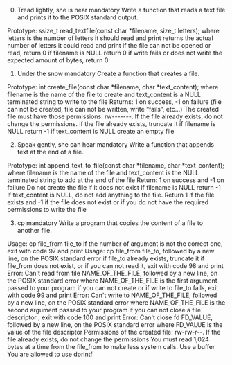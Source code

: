 0. Tread lightly, she is near
mandatory
Write a function that reads a text file and prints it to the POSIX standard
output.

Prototype: ssize_t read_textfile(const char *filename, size_t letters);
where letters is the number of letters it should read and print
returns the actual number of letters it could read and print
if the file can not be opened or read, return 0
if filename is NULL return 0
if write fails or does not write the expected amount of bytes, return 0

1. Under the snow
mandatory
Create a function that creates a file.

Prototype: int create_file(const char *filename, char *text_content);
where filename is the name of the file to create and text_content is a NULL
terminated string to write to the file
Returns: 1 on success, -1 on failure (file can not be created, file can not
be written, write “fails”, etc…)
The created file must have those permissions: rw-------. If the file already
exists, do not change the permissions.
if the file already exists, truncate it
if filename is NULL return -1
if text_content is NULL create an empty file

2. Speak gently, she can hear
mandatory
Write a function that appends text at the end of a file.

Prototype: int append_text_to_file(const char *filename, char *text_content);
where filename is the name of the file and text_content is the NULL
terminated string to add at the end of the file
Return: 1 on success and -1 on failure
Do not create the file if it does not exist
If filename is NULL return -1
If text_content is NULL, do not add anything to the file. Return 1 if the
file exists and -1 if the file does not exist or if you do not have the
required permissions to write the file

3. cp
mandatory
Write a program that copies the content of a file to another file.

Usage: cp file_from file_to
if the number of argument is not the correct one, exit with code 97 and
print Usage: cp file_from file_to, followed by a new line, on the POSIX
standard error
if file_to already exists, truncate it
if file_from does not exist, or if you can not read it, exit with code 98
and print Error: Can't read from file NAME_OF_THE_FILE, followed by a new
line,
on the POSIX standard error
where NAME_OF_THE_FILE is the first argument passed to your program
if you can not create or if write to file_to fails, exit with code 99 and
print Error: Can't write to NAME_OF_THE_FILE, followed by a new line, on the
POSIX standard error
where NAME_OF_THE_FILE is the second argument passed to your program
if you can not close a file descriptor , exit with code 100 and print Error:
Can't close fd FD_VALUE, followed by a new line, on the POSIX standard error
where FD_VALUE is the value of the file descriptor
Permissions of the created file: rw-rw-r--. If the file already exists, do
not change the permissions
You must read 1,024 bytes at a time from the file_from to make less system
calls. Use a buffer
You are allowed to use dprintf